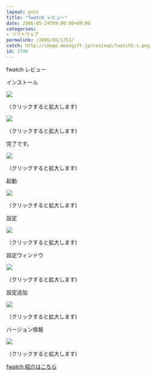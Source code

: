 ```yaml
---
layout: post
title: "fwatch レビュー"
date: 2006-05-24T09:00:00+09:00
categories:
- ソフトウェア
permalink: /2006/05/1751/
catch: http://image.moongift.jp/review2/fwatch5.s.png
id: 1746
---
```

fwatch レビュー  
<!--more-->

インストール

  

[![](http://image.moongift.jp/review2/fwatch1.s.png)](http://image.moongift.jp/review2/fwatch1.png)  
  
（クリックすると拡大します)

  

[![](http://image.moongift.jp/review2/fwatch2.s.png)](http://image.moongift.jp/review2/fwatch2.png)  
  
（クリックすると拡大します)

  

完了です。

  

[![](http://image.moongift.jp/review2/fwatch3.s.png)](http://image.moongift.jp/review2/fwatch3.png)  
  
（クリックすると拡大します)

  

起動

  

[![](http://image.moongift.jp/review2/fwatch4.s.png)](http://image.moongift.jp/review2/fwatch4.png)  
  
（クリックすると拡大します)

  

設定

  

[![](http://image.moongift.jp/review2/fwatch5.s.png)](http://image.moongift.jp/review2/fwatch5.png)  
  
（クリックすると拡大します)

  

設定ウィンドウ

  

[![](http://image.moongift.jp/review2/fwatch6.s.png)](http://image.moongift.jp/review2/fwatch6.png)  
  
（クリックすると拡大します)

  

設定追加

  

[![](http://image.moongift.jp/review2/fwatch7.s.png)](http://image.moongift.jp/review2/fwatch7.png)  
  
（クリックすると拡大します)

  

バージョン情報

  

[![](http://image.moongift.jp/review2/fwatch8.s.png)](http://image.moongift.jp/review2/fwatch8.png)  
  
（クリックすると拡大します)

  

[fwatch 紹介はこちら](http://oss.moongift.jp/intro/i-1750.html)

